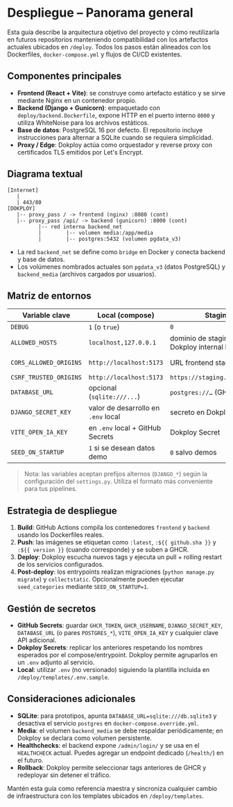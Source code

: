 # Despliegue – Panorama general

Esta guía describe la arquitectura objetivo del proyecto y cómo reutilizarla en futuros repositorios manteniendo compatibilidad con los artefactos actuales ubicados en `/deploy`. Todos los pasos están alineados con los Dockerfiles, `docker-compose.yml` y flujos de CI/CD existentes.

## Componentes principales

- **Frontend (React + Vite)**: se construye como artefacto estático y se sirve mediante Nginx en un contenedor propio.
- **Backend (Django + Gunicorn)**: empaquetado con `deploy/backend.Dockerfile`, expone HTTP en el puerto interno `8000` y utiliza WhiteNoise para los archivos estáticos.
- **Base de datos**: PostgreSQL 16 por defecto. El repositorio incluye instrucciones para alternar a SQLite cuando se requiera simplicidad.
- **Proxy / Edge**: Dokploy actúa como orquestador y reverse proxy con certificados TLS emitidos por Let's Encrypt.

## Diagrama textual

```
[Internet]
   |
   | 443/80
[DOKPLOY]
   |-- proxy_pass / -> frontend (nginx) :8080 (cont)
   |-- proxy_pass /api/ -> backend (gunicorn) :8000 (cont)
          |-- red interna backend_net
          |        |-- volumen media:/app/media
          |        |-- postgres:5432 (volumen pgdata_v3)
```

- La red `backend_net` se define como `bridge` en Docker y conecta backend y base de datos.
- Los volúmenes nombrados actuales son `pgdata_v3` (datos PostgreSQL) y `backend_media` (archivos cargados por usuarios).

## Matriz de entornos

| Variable clave | Local (compose) | Staging | Producción |
| -------------- | --------------- | ------- | ---------- |
| `DEBUG` | `1` (o `true`) | `0` | `0` |
| `ALLOWED_HOSTS` | `localhost,127.0.0.1` | dominio de staging + Dokploy internal host | dominios públicos + IP del proxy |
| `CORS_ALLOWED_ORIGINS` | `http://localhost:5173` | URL frontend staging | URL(s) frontend producción |
| `CSRF_TRUSTED_ORIGINS` | `http://localhost:5173` | `https://staging.example.com` | `https://app.example.com` |
| `DATABASE_URL` | opcional (`sqlite:///...`) | `postgres://…` (GHCR secret) | `postgres://…` gestionado por Dokploy |
| `DJANGO_SECRET_KEY` | valor de desarrollo en `.env` local | secreto en Dokploy | secreto en Dokploy |
| `VITE_OPEN_IA_KEY` | en `.env` local + GitHub Secrets | Dokploy Secret | Dokploy Secret |
| `SEED_ON_STARTUP` | `1` si se desean datos demo | `0` salvo demos | `0` |

> Nota: las variables aceptan prefijos alternos (`DJANGO_*`) según la configuración del `settings.py`. Utiliza el formato más conveniente para tus pipelines.

## Estrategia de despliegue

1. **Build**: GitHub Actions compila los contenedores `frontend` y `backend` usando los Dockerfiles reales.
2. **Push**: las imágenes se etiquetan como `:latest`, `:${{ github.sha }}` y `:${{ version }}` (cuando corresponde) y se suben a GHCR.
3. **Deploy**: Dokploy escucha nuevos tags y ejecuta un pull + rolling restart de los servicios configurados.
4. **Post-deploy**: los entrypoints realizan migraciones (`python manage.py migrate`) y `collectstatic`. Opcionalmente pueden ejecutar `seed_categories` mediante `SEED_ON_STARTUP=1`.

## Gestión de secretos

- **GitHub Secrets**: guardar `GHCR_TOKEN`, `GHCR_USERNAME`, `DJANGO_SECRET_KEY`, `DATABASE_URL` (o pares `POSTGRES_*`), `VITE_OPEN_IA_KEY` y cualquier clave API adicional.
- **Dokploy Secrets**: replicar los anteriores respetando los nombres esperados por el compose/entrypoint. Dokploy permite agruparlos en un `.env` adjunto al servicio.
- **Local**: utilizar `.env` (no versionado) siguiendo la plantilla incluida en `/deploy/templates/.env.sample`.

## Consideraciones adicionales

- **SQLite**: para prototipos, apunta `DATABASE_URL=sqlite:///db.sqlite3` y desactiva el servicio `postgres` en `docker-compose.override.yml`.
- **Media**: el volumen `backend_media` se debe respaldar periódicamente; en Dokploy se declara como volumen persistente.
- **Healthchecks**: el backend expone `/admin/login/` y se usa en el `HEALTHCHECK` actual. Puedes agregar un endpoint dedicado (`/health/`) en el futuro.
- **Rollback**: Dokploy permite seleccionar tags anteriores de GHCR y redeployar sin detener el tráfico.

Mantén esta guía como referencia maestra y sincroniza cualquier cambio de infraestructura con los templates ubicados en `/deploy/templates`.
